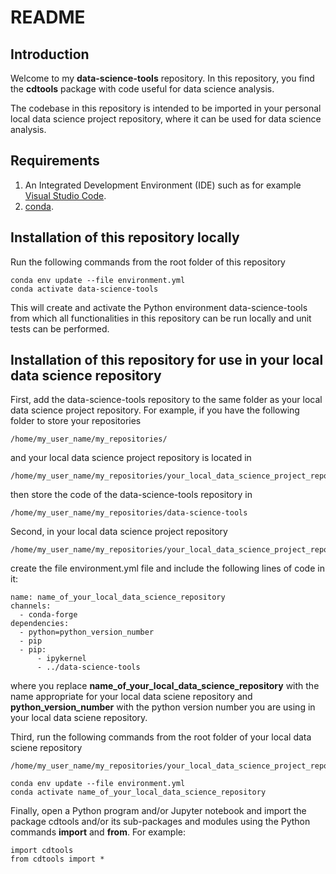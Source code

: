 # README #

## Introduction

Welcome to my **data-science-tools** repository. In this repository, you find the
**cdtools** package with code useful for data science analysis.

The codebase in this repository is intended to be imported in your personal local data
science project repository, where it can be used for data science analysis.

## Requirements

1. An Integrated Development Environment (IDE) such as for example
[Visual Studio Code](https://code.visualstudio.com/).
2. [conda](https://docs.conda.io/projects/conda/en/stable/).

## Installation of this repository locally

Run the following commands from the root folder of this repository

```
conda env update --file environment.yml
conda activate data-science-tools
```

This will create and activate the Python environment data-science-tools from which
all functionalities in this repository can be run locally and unit tests can be
performed.

## Installation of this repository for use in your local data science repository

First, add the data-science-tools repository to the same folder as your local data
science project repository. For example, if you have the following folder to store
your repositories

```
/home/my_user_name/my_repositories/
```

and your local data science project repository is located in

```
/home/my_user_name/my_repositories/your_local_data_science_project_repository
```

then store the code of the data-science-tools repository in

```
/home/my_user_name/my_repositories/data-science-tools
```

Second, in your local data science project repository

```
/home/my_user_name/my_repositories/your_local_data_science_project_repository
```

create the file environment.yml file and include the following lines of code in it:

```
name: name_of_your_local_data_science_repository
channels:
  - conda-forge
dependencies:
  - python=python_version_number
  - pip
  - pip:
      - ipykernel
      - ../data-science-tools
```

where you replace **name_of_your_local_data_science_repository** with the name
appropriate for your local data sciene repository and **python_version_number** with the
python version number you are using in your local data sciene repository.

Third, run the following commands from the root folder of your local data sciene
repository

```
/home/my_user_name/my_repositories/your_local_data_science_project_repository
```

```
conda env update --file environment.yml
conda activate name_of_your_local_data_science_repository
```

Finally, open a Python program and/or Jupyter notebook and import the package
cdtools and/or its sub-packages and modules using the Python commands **import** and
**from**. For example:

```
import cdtools
from cdtools import *
```
